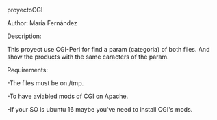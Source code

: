 proyectoCGI

Author: María Fernández

Description:

This proyect use CGI-Perl for find a param (categoria) of both files. And show the products with the same caracters of the param. 


Requirements: 

-The files must be on /tmp.

-To have aviabled mods of CGI on Apache.

-If your SO is ubuntu 16 maybe you've need to install CGI's mods. 

